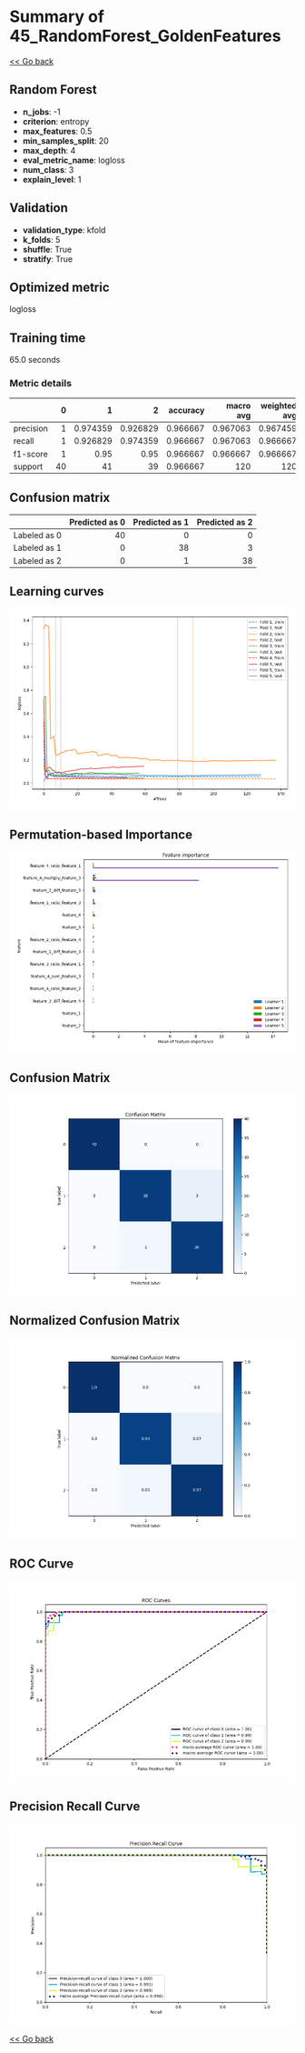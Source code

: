 # Summary of 45_RandomForest_GoldenFeatures

[<< Go back](../README.md)


## Random Forest
- **n_jobs**: -1
- **criterion**: entropy
- **max_features**: 0.5
- **min_samples_split**: 20
- **max_depth**: 4
- **eval_metric_name**: logloss
- **num_class**: 3
- **explain_level**: 1

## Validation
 - **validation_type**: kfold
 - **k_folds**: 5
 - **shuffle**: True
 - **stratify**: True

## Optimized metric
logloss

## Training time

65.0 seconds

### Metric details
|           |   0 |         1 |         2 |   accuracy |   macro avg |   weighted avg |   logloss |
|:----------|----:|----------:|----------:|-----------:|------------:|---------------:|----------:|
| precision |   1 |  0.974359 |  0.926829 |   0.966667 |    0.967063 |       0.967459 | 0.0828559 |
| recall    |   1 |  0.926829 |  0.974359 |   0.966667 |    0.967063 |       0.966667 | 0.0828559 |
| f1-score  |   1 |  0.95     |  0.95     |   0.966667 |    0.966667 |       0.966667 | 0.0828559 |
| support   |  40 | 41        | 39        |   0.966667 |  120        |     120        | 0.0828559 |


## Confusion matrix
|              |   Predicted as 0 |   Predicted as 1 |   Predicted as 2 |
|:-------------|-----------------:|-----------------:|-----------------:|
| Labeled as 0 |               40 |                0 |                0 |
| Labeled as 1 |                0 |               38 |                3 |
| Labeled as 2 |                0 |                1 |               38 |

## Learning curves
![Learning curves](learning_curves.png)

## Permutation-based Importance
![Permutation-based Importance](permutation_importance.png)
## Confusion Matrix

![Confusion Matrix](confusion_matrix.png)


## Normalized Confusion Matrix

![Normalized Confusion Matrix](confusion_matrix_normalized.png)


## ROC Curve

![ROC Curve](roc_curve.png)


## Precision Recall Curve

![Precision Recall Curve](precision_recall_curve.png)



[<< Go back](../README.md)
